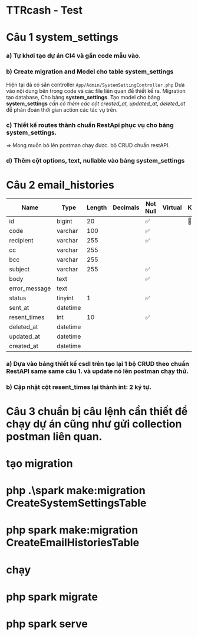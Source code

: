 # TTRcash - Test


# Câu 1 system_settings
### a) Tự khơi tạo dự án CI4 và gắn code mẫu vào.
### b) Create migration and Model cho table system_settings
Hiện tại đã có sẳn controller `App/Admin/SystemSettingController.php`
Dựa vào nội dung bên trong code và các file liên quan để thiết kế ra. Migration tạo database, Cho bảng **system_settings**. Tạo model cho bảng **system_settings**
*cần có thêm các cột created_at, updated_at, deleted_at* để phán đoán thời gian action các tác vụ trên.
### c) Thiết kế routes thành chuẩn RestApi phục vụ cho bảng system_settings.
=> Mong muốn bỏ lên postman chạy được. bộ CRUD chuẩn restAPI.
### d) Thêm cột options, text, nullable vào bảng system_settings 

# Câu 2 email_histories
| Name          | Type      | Length | Decimals | Not Null | Virtual | Key | Comment |
|---------------|-----------|--------|----------|----------|---------|-----|---------|
| id            | bigint    | 20     |          | ✅        |         | 🔑  |         |
| code          | varchar   | 100    |          | ✅        |         |     |         |
| recipient     | varchar   | 255    |          | ✅        |         |     |         |
| cc            | varchar   | 255    |          |          |         |     |         |
| bcc           | varchar   | 255    |          |          |         |     |         |
| subject       | varchar   | 255    |          | ✅        |         |     |         |
| body          | text      |        |          | ✅        |         |     |         |
| error_message | text      |        |          |          |         |     |         |
| status        | tinyint   | 1      |          | ✅        |         |     |         |
| sent_at       | datetime  |        |          |          |         |     |         |
| resent_times  | int       | 10     |          | ✅        |         |     |         |
| deleted_at    | datetime  |        |          |          |         |     |         |
| updated_at    | datetime  |        |          |          |         |     |         |
| created_at    | datetime  |        |          |          |         |     |         |

### a) Dựa vào bảng thiết kế csdl trên tạo lại 1 bộ CRUD theo chuẩn RestAPI same same câu 1. và update nó lên postman chạy thử.
### b) Cập nhật cột resent_times lại thành int: 2 ký tự.

# Câu 3 chuẩn bị câu lệnh cần thiết để chạy dự án cũng như gửi collection postman liên quan.

# tạo migration
# php .\spark make:migration CreateSystemSettingsTable
# php spark make:migration CreateEmailHistoriesTable  

# chạy
# php spark migrate
# php spark serve  

